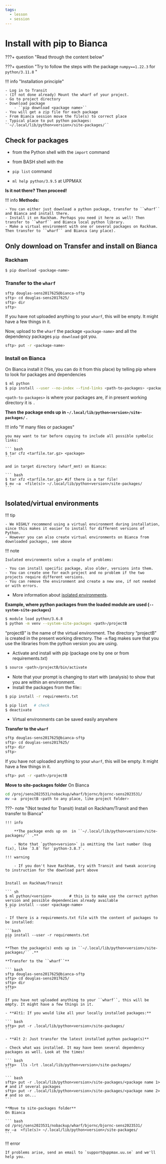 ```yaml
---
tags:
  - lesson
  - session
---
```


# Install with pip to Bianca

???+ question "Read through the content below"

???+ question "Try to follow the steps with the package ``numpy==1.22.3`` for ``python/3.11.8`` "

!!! info "Installation principle"

    - Log in to Transit
    - (If not done already) Mount the wharf of your project.
    - Go to project directory 
    - Download package
        - ``pip download <package name>``
    - You will get a zip file for each package    
    - From Bianca session move the file(s) to correct place
    - Typical place to put python packages: ``~/.local/lib/python<version>/site-packages/``

## Check for packages

- from the Python shell with the ``import`` command
- from BASH shell with the

- ``pip list`` command
- ``ml help python/3.9.5`` at UPPMAX

**Is it not there? Then proceed!**

!!! info
    **Methods:**

    - You can either just download a python package, transfer to ``wharf`` and Bianca and install there.
    - Install it on Rackham. Perhaps you need it here as well! Then transfer to ``wharf`` and Bianca local python library.
    - Make a virtual environment with one or several packages on Rackham. Then transfer to ``wharf`` and Bianca (any place).

## Only download on Transfer and install on Bianca

### Rackham

``` sh
$ pip download <package-name>
```

### Transfer to the ``wharf``

```bash
sftp douglas-sens2017625@bianca-sftp
sftp> cd douglas-sens2017625/
sftp> dir
sftp>
```

If you have not uploaded anything to your ``wharf``, this will be empty. It might have a few things in it.

Now, upload to the `wharf` the package `<package-name>` and all the dependency packages `pip download` got you.

``` bash
sftp> put -r <package-name>
```

### Install on Bianca

On Bianca
install it (Yes, you can do it from this place) by telling pip where to look for packages and dependencies

``` sh
$ ml python
$ pip install --user --no-index --find-links <path-to-packages> <package-name>
```

`<path-to-packages>` is where your packages are, if in present working directory it is `.`

**Then the package ends up in ``~/.local/lib/python<version>/site-packages/`` .**

!!! info "If many files or packages"

    you may want to tar before copying to include all possible symbolic links:

    ``` bash
    $ tar cfz <tarfile.tar.gz> <package>
    ```

    and in target directory (wharf_mnt) on Bianca:

    ``` bash
    $ tar xfz <tarfile.tar.gz> #if there is a tar file!
    $ mv –a  <file(s)> ~/.local/lib/python<version>/site-packages/
    ```

## Isolated/virtual environments

!!! tip

    - We HIGHLY recommend using a virtual environment during installation, since this makes it easier to install for different versions of Python.
    - However you can also create virtual environments on Bianca from downloaded packages, see above

!!! note

    Isolated environments solve a couple of problems:

    - You can install specific package, also older, versions into them.
    - You can create one for each project and no problem if the two projects require different versions.
    - You can remove the environment and create a new one, if not needed or with errors.

- More information about [isolated environments](https://uppmax.github.io/HPC-python/extra/isolated_deeper.html).

**Example, where python packages from the loaded module are used (``--system-site-packages``)**

``` bash
$ module load python/3.6.8
$ python -m venv --system-site-packages <path>/projectB
```

“projectB” is the name of the virtual environment. The directory “projectB” is created in the present working directory. The ``-m`` flag makes sure that you use the libraries from the python version you are using.

- Activate and install with pip (package one by one or from requirements.txt)

``` bash
$ source <path>/projectB/bin/activate
```

- Note that your prompt is changing to start with (analysis) to show that you are within an environment.
- Install the packages from the file::

```bash
$ pip install -r requirements.txt

$ pip list   # check
$ deactivate
```

- Virtual environments can be saved easily anywhere

**Transfer to the ``wharf``**

``` bash
sftp douglas-sens2017625@bianca-sftp
sftp> cd douglas-sens2017625/
sftp> dir
sftp>
```

If you have not uploaded anything to your ``wharf``, this will be empty. It might have a few things in it.

``` bash
sftp> put -r <path>/projectB
```

**Move to site-packages folder**
On Bianca

``` bash
cd /proj/sens2023531/nobackup/wharf/bjornc/bjornc-sens2023531/
mv –a  projectB <path to any place, like project folder>
```


???- note "(Not tested for Transit) Install on Rackham/Transit and then transfer to Bianca"

    !!! info
        
        **The package ends up on  in ``~/.local/lib/python<version>/site-packages/`` .**

        - Note that `python<version>` is omitting the last number (bug fix), like `3.8` for `python-3.8.7`.

    !!! warning

        - If you don't have Rackham, try with Transit and tweak accoring to instruction for the download part above


    Install on Rackham/Transit

    ``` sh
    $ ml python/<version>        # this is to make use the correct python version and possible dependencies already available
    $ pip install --user <package-name>
    ```

    - If there is a requirements.txt file with the content of packages to be installed:

    ```bash
    pip install --user -r requirements.txt
    ```

    **Then the package(s) ends up in ``~/.local/lib/python<version>/site-packages/`` .**

    **Transfer to the ``wharf``**

    ``` bash
    sftp douglas-sens2017625@bianca-sftp
    sftp> cd douglas-sens2017625/
    sftp> dir
    sftp>
    ```

    If you have not uploaded anything to your ``wharf``, this will be empty. It might have a few things in it.

    - **Alt1: If you would like all your locally installed packages:**

    ``` bash
    sftp> put -r .local/lib/python<version>/site-packages/
    ```

    - **Alt 2: Just transfer the latest installed python package(s)**

    - Check what was installed. It may have been several dependency packages as well. Look at the times!

    ``` bash
    sftp>  lls -lrt .local/lib/python<version>/site-packages/
    ```

    ``` bash
    sftp> put -r .local/lib/python<version>/site-packages/<package name 1>
    # and if several packages
    sftp> put -r .local/lib/python<version>/site-packages/<package name 2>
    # and so on...
    ```

    **Move to site-packages folder**
    On Bianca

    ``` bash
    cd /proj/sens2023531/nobackup/wharf/bjornc/bjornc-sens2023531/
    mv –a  <file(s)> ~/.local/lib/python<version>/site-packages/
    ```

!!! error

    If problems arise, send an email to `support@uppmax.uu.se` and we'll help you.
